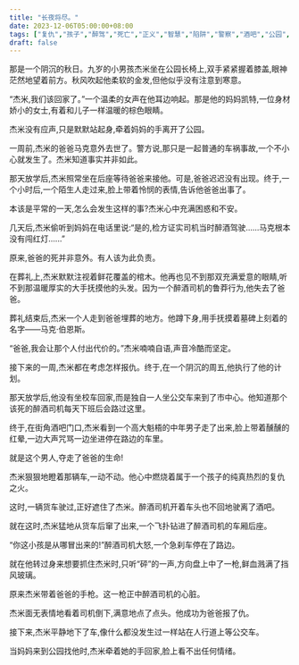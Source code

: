 ```yaml
---
title: "长夜将尽。"
date: 2023-12-06T05:00:00+08:00
tags: ["复仇","孩子","醉驾","死亡","正义","智慧","陷阱","警察","酒吧","公园","母亲","祸首","代价","泪水","墓碑","公道","治愈","释怀", "Claude"]
draft: false
--- 
```


那是一个阴沉的秋日。九岁的小男孩杰米坐在公园长椅上,双手紧紧握着膝盖,眼神茫然地望着前方。秋风吹起他柔软的金发,但他似乎没有注意到寒意。

“杰米,我们该回家了。”一个温柔的女声在他耳边响起。那是他的妈妈凯特,一位身材娇小的女士,有着和儿子一样温暖的棕色眼睛。

杰米没有应声,只是默默站起身,牵着妈妈的手离开了公园。

一周前,杰米的爸爸马克意外去世了。警方说,那只是一起普通的车祸事故,一个不小心就发生了。杰米知道事实并非如此。

那天放学后,杰米照常坐在后座等待爸爸来接他。可是,爸爸迟迟没有出现。终于,一个小时后,一个陌生人走过来,脸上带着怜悯的表情,告诉他爸爸出事了。

本该是平常的一天,怎么会发生这样的事?杰米心中充满困惑和不安。

几天后,杰米偷听到妈妈在电话里说:“是的,检方证实司机当时醉酒驾驶......马克根本没有闯红灯......”

原来,爸爸的死并非意外。有人该为此负责。

在葬礼上,杰米默默注视着鲜花覆盖的棺木。他再也见不到那双充满爱意的眼睛,听不到那温暖厚实的大手抚摸他的头发。因为一个醉酒司机的鲁莽行为,他失去了爸爸。

葬礼结束后,杰米一个人走到爸爸埋葬的地方。他蹲下身,用手抚摸着墓碑上刻着的名字——马克·伯恩斯。

“爸爸,我会让那个人付出代价的。”杰米喃喃自语,声音冷酷而坚定。

接下来的一周,杰米都在考虑怎样报仇。终于,在一个阴沉的周五,他执行了他的计划。

那天放学后,他没有坐校车回家,而是独自一人坐公交车来到了市中心。他知道那个该死的醉酒司机每天下班后会路过这里。

终于,在街角酒吧门口,杰米看到一个高大魁梧的中年男子走了出来,脸上带着醺醺的红晕,一边大声咒骂一边坐进停在路边的车里。

就是这个男人,夺走了爸爸的生命!

杰米狠狠地瞪着那辆车,一动不动。他心中燃烧着属于一个孩子的纯真热烈的复仇之火。

这时,一辆货车驶过,正好遮住了杰米。醉酒司机开着车头也不回地驶离了酒吧。

就在这时,杰米猛地从货车后窜了出来,一个飞扑钻进了醉酒司机的车厢后座。

“你这小孩是从哪冒出来的!”醉酒司机大怒,一个急刹车停在了路边。

就在他转过身来想要抓住杰米时,只听“砰”的一声,方向盘上中了一枪,鲜血溅满了挡风玻璃。

原来杰米带着爸爸的手枪。这一枪正中醉酒司机的心脏。

杰米面无表情地看着司机倒下,满意地点了点头。他成功为爸爸报了仇。

接下来,杰米平静地下了车,像什么都没发生过一样站在人行道上等公交车。

当妈妈来到公园找他时,杰米牵着她的手回家,脸上看不出任何情绪。